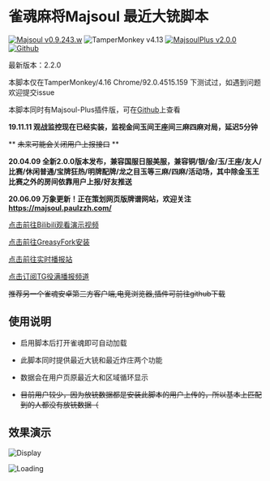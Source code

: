 # 雀魂麻将Majsoul 最近大铳脚本
[![Majsoul v0.9.243.w](https://img.shields.io/badge/Majsoul-v0.9.243.w-brightgreen.svg)](https://www.maj-soul.com/) ![TamperMonkey v4.13](https://img.shields.io/badge/TamperMonkey-v4.13-brightgreen.svg) [![MajsoulPlus v2.0.0](https://img.shields.io/badge/MajsoulPlus-v2.0.0-brightgreen.svg)](https://github.com/MajsoulPlus/majsoul-plus) [![Github](https://img.shields.io/github/stars/paulzzh/Majsoul-Chong?style=social&logo=github)](https://github.com/paulzzh/Majsoul-Chong)

最新版本：2.2.0

本脚本仅在TamperMonkey/4.16 Chrome/92.0.4515.159 下测试过，如遇到问题欢迎提交issue

本脚本同时有Majsoul-Plus插件版，可在[Github](https://github.com/paulzzh/Majsoul-Chong)上查看

**19.11.11 观战监控现在已经实装，监视金间玉间王座间三麻四麻对局，延迟5分钟**

** ~~未来可能会关闭用户上报接口~~ **

**20.04.09 全新2.0.0版本发布，兼容国服日服美服，兼容铜/银/金/玉/王座/友人/比赛/休闲普通/宝牌狂热/明牌配牌/龙之目玉等三麻/四麻/活动场，其中除金玉王比赛之外的房间依靠用户上报/好友推送**

**20.06.09 万象更新！正在策划网页版牌谱网站，欢迎关注 https://majsoul.paulzzh.com/**

[点击前往Bilibili观看演示视频](https://www.bilibili.com/video/av65372237)

[点击前往GreasyFork安装](https://greasyfork.org/zh-CN/scripts/388241)

[点击前往实时播报站](https://majsoul.paulzzh.com)

[点击订阅TG役满播报频道](https://t.me/MajsoulChong)

~~推荐另一个雀魂安卓第三方客户端,电竞浏览器,插件可前往github下载~~

## 使用说明

- 启用脚本后打开雀魂即可自动加载

- 此脚本同时提供最近大铳和最近炸庄两个功能

- 数据会在用户页原最近大和区域循环显示

- ~~目前用户较少，因为放铳数据都是安装此脚本的用户上传的，所以基本上匹配到的人都没有放铳数据（~~

## 效果演示

![Display](https://img.paulzzh.com/other/majsoul/preview1.gif)

![Loading](https://img.paulzzh.com/other/majsoul/preview2.png)
